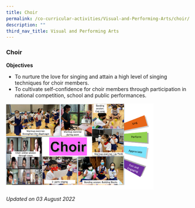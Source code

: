 ```yaml
---
title: Choir
permalink: /co-curricular-activities/Visual-and-Performing-Arts/choir/
description: ""
third_nav_title: Visual and Performing Arts
---
```

### Choir

**Objectives**

*   To nurture the love for singing and attain a high level of singing techniques for choir members.
*   To cultivate self-confidence for choir members through participation in national competition, school and public performances.

<img src="/images/choir.png" 
     style="width:80%">
		 
*Updated on 03 August 2022*